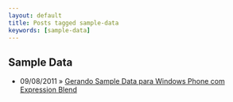 ```yaml
---
layout: default
title: Posts tagged sample-data
keywords: [sample-data]
---
```

<h2 class="category">Sample Data</h2>
<ul class="posts">
<li>
<p>
<span class="date">09/08/2011</span> &raquo; 
<a href="/blog/gerando-sample-data-para-windows-phone-com-expression-blend">Gerando Sample Data para Windows Phone com Expression Blend</a>
</p>
</li> 
</ul>
